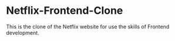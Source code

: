 # Netflix-Frontend-Clone
This is the clone of the Netflix website for use the skills of Frontend development. 

